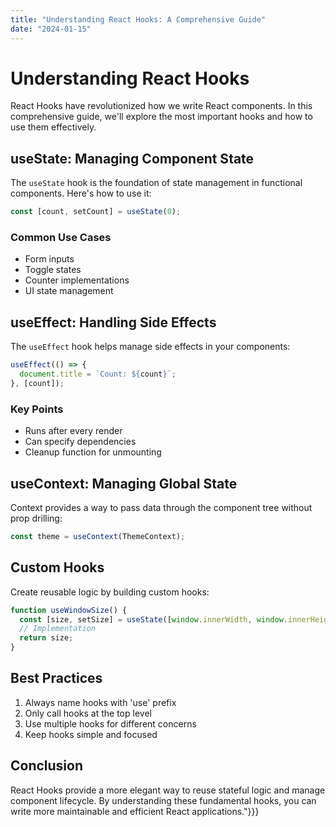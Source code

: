 ```yaml
---
title: "Understanding React Hooks: A Comprehensive Guide"
date: "2024-01-15"
---
```


# Understanding React Hooks

React Hooks have revolutionized how we write React components. In this comprehensive guide, we'll explore the most important hooks and how to use them effectively.

## useState: Managing Component State

The `useState` hook is the foundation of state management in functional components. Here's how to use it:

```javascript
const [count, setCount] = useState(0);
```

### Common Use Cases

- Form inputs
- Toggle states
- Counter implementations
- UI state management

## useEffect: Handling Side Effects

The `useEffect` hook helps manage side effects in your components:

```javascript
useEffect(() => {
  document.title = `Count: ${count}`;
}, [count]);
```

### Key Points

- Runs after every render
- Can specify dependencies
- Cleanup function for unmounting

## useContext: Managing Global State

Context provides a way to pass data through the component tree without prop drilling:

```javascript
const theme = useContext(ThemeContext);
```

## Custom Hooks

Create reusable logic by building custom hooks:

```javascript
function useWindowSize() {
  const [size, setSize] = useState([window.innerWidth, window.innerHeight]);
  // Implementation
  return size;
}
```

## Best Practices

1. Always name hooks with 'use' prefix
2. Only call hooks at the top level
3. Use multiple hooks for different concerns
4. Keep hooks simple and focused

## Conclusion

React Hooks provide a more elegant way to reuse stateful logic and manage component lifecycle. By understanding these fundamental hooks, you can write more maintainable and efficient React applications."}}}